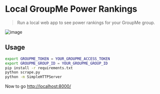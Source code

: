 # Local GroupMe Power Rankings

> Run a local web app to see power rankings for your GroupMe group.

![image](https://cloud.githubusercontent.com/assets/1418690/5794007/f8834504-9f0f-11e4-8bae-3ef44052d7aa.png)

## Usage

```bash
export GROUPME_TOKEN = YOUR_GROUPME_ACCESS_TOKEN
export GROUPME_GROUP_ID = YOUR_GROUPME_GROUP_ID
pip install -r requirements.txt
python scrape.py
python -m SimpleHTTPServer
```

Now to go [http://localhost:8000/](http://localhost:8000/)
